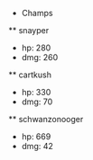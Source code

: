 * Champs
 
 ** snayper
  - hp: 280
  - dmg: 260

 ** cartkush
  - hp: 330
  - dmg: 70

 ** schwanzonooger
  - hp: 669
  - dmg: 42